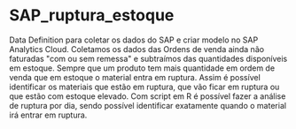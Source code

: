# SAP_ruptura_estoque
Data Definition para coletar os dados do SAP e criar modelo no SAP Analytics Cloud.
Coletamos os dados das Ordens de venda ainda não faturadas "com ou sem remessa" e subtraímos das quantidades disponíveis em estoque.
Sempre que um produto tem mais quantidade em ordem de venda que em estoque o material entra em ruptura.
Assim é possível identificar os materiais que estão em ruptura, que vão ficar em ruptura ou que estão com estoque elevado.
Com script em R é possível fazer a análise de ruptura por dia, sendo possível identificar exatamente quando o material irá entrar em ruptura.
